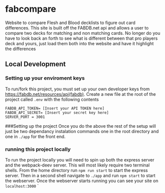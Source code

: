 # fabcompare
Website to compare Flesh and Blood decklists to figure out card differences. This site is built off the FABDB.net api and allows a user to compare
two decks for matching and non matching cards. No longer do you have to look back an forth to see what is different between that pro players deck and yours, just load 
them both into the website and have it highlight the differences

## Local Development

### Setting up your enviroment keys
To run/fork this project, you must set up your own developer keys from https://fabdb.net/resources/api(fabdb). Create a new file at the root of the project called `.env`
with the following contents
```
FABDB_API_TOKEN= [Insert your API TOKEN here]
FABDB_API_SECRET= [Insert your secret key here]
SERVER_PORT = 3001
```

###Setting up the project
Once you do the above the rest of the setup will just be two dependancy instalation commands one in the root directory and one in `./app` for the front end.

### running this project locally
To run the project locally you will need to spin up both the express server and the webpack-deev server. This will most likely require two terminal shells.
From the home directory run `npm run start` to start the express server. Then in a second shell navigate to `./app` and run `npm start` to start the webserver.
Once the webserver starts running you can see your site on `localhost:3000`
`
